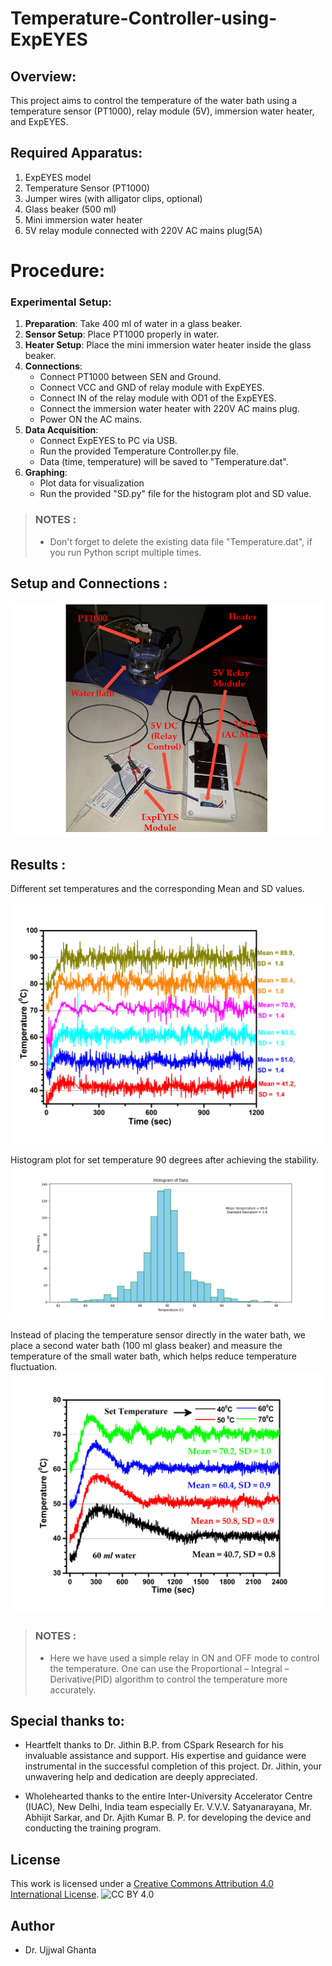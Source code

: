 # Temperature-Controller-using-ExpEYES

## Overview:
This project aims to control the temperature of the water bath using a temperature sensor (PT1000), relay module (5V), immersion water heater, and ExpEYES.

## Required Apparatus:
1. ExpEYES model
2. Temperature Sensor (PT1000)
3. Jumper wires (with alligator clips, optional)
6. Glass beaker (500 ml)
6. Mini immersion water heater
7. 5V relay module connected with 220V AC mains plug(5A)

# Procedure:

### Experimental Setup:
1. **Preparation**: Take 400 ml of water in a glass beaker.
2. **Sensor Setup**: Place PT1000 properly in water.
3. **Heater Setup**: Place the mini immersion water heater inside the glass beaker.
4. **Connections**:
   - Connect PT1000 between SEN and Ground.
   - Connect VCC and GND of relay module with ExpEYES.
   - Connect IN of the relay module with OD1 of the ExpEYES.
   - Connect the immersion water heater with 220V AC mains plug.
   - Power ON the AC mains.
5. **Data Acquisition**:
   - Connect ExpEYES to PC via USB.
   - Run the provided Temperature Controller.py file.
   - Data (time, temperature) will be saved to "Temperature.dat".
6. **Graphing**:
   - Plot data for visualization
   - Run the provided "SD.py" file for the histogram plot and SD value.
     
> ### NOTES :
> - Don't forget to delete the existing data file "Temperature.dat", if you run Python script multiple times.

 ## Setup and Connections :
 <img src="./Temperature Controller Setup.png" alt="Experimental_Setup" width="500" title="Experimental_Setup">

 ## Results :
 Different set temperatures and the corresponding Mean and SD values.
 
 <img src="./Termerature_1.png" alt="Temperature Controller" width="500" title="Results">

 Histogram plot for set temperature 90 degrees after achieving the stability.
  <img src="./Histrogram.png" alt="Temperature Controller 2" width="500" title="Results">
 
Instead of placing the temperature sensor directly in the water bath, we place a second water bath (100 ml glass beaker) and measure the temperature of the small water bath, which helps reduce temperature fluctuation.  
   <img src="./Temperature_2.png" alt="Histogram" width="500" title="Histogram">

> ### NOTES :
> - Here we have used a simple relay in ON and OFF mode to control the temperature. One can use the Proportional – Integral – Derivative(PID) algorithm to control the temperature more accurately.

 ## Special thanks to:

- Heartfelt thanks to Dr. Jithin B.P. from CSpark Research for his invaluable assistance and support. His expertise and guidance were instrumental in the successful completion of this project. Dr. Jithin, your unwavering help and dedication are deeply appreciated.

- Wholehearted thanks to the entire Inter-University Accelerator Centre (IUAC), New Delhi, India team especially Er. V.V.V. Satyanarayana, Mr. Abhijit Sarkar, and Dr. Ajith Kumar B. P. for developing the device and conducting the training program.

## License
This work is licensed under a [Creative Commons Attribution 4.0 International License](https://creativecommons.org/licenses/by/4.0/).
![CC BY 4.0](https://i.creativecommons.org/l/by/4.0/88x31.png)

## Author
  - Dr. Ujjwal Ghanta
